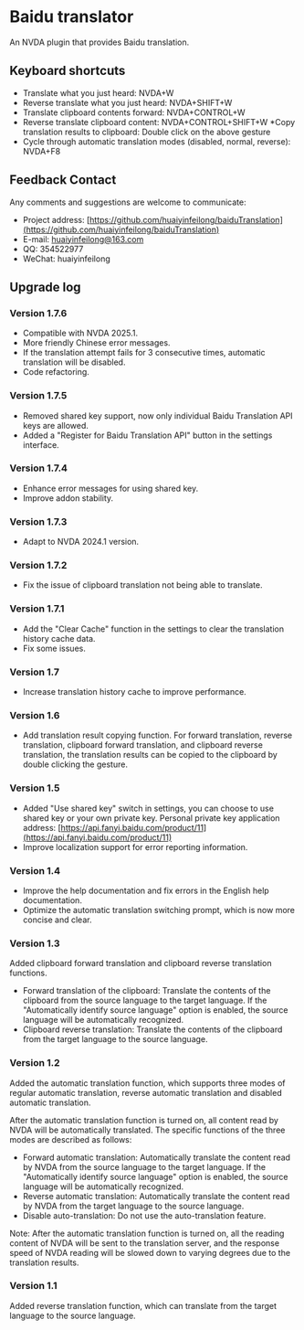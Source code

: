 # Baidu translator

An NVDA plugin that provides Baidu translation.

## Keyboard shortcuts

* Translate what you just heard: NVDA+W
* Reverse translate what you just heard: NVDA+SHIFT+W
* Translate clipboard contents forward: NVDA+CONTROL+W
* Reverse translate clipboard content: NVDA+CONTROL+SHIFT+W
*Copy translation results to clipboard: Double click on the above gesture
* Cycle through automatic translation modes (disabled, normal, reverse): NVDA+F8

## Feedback Contact

Any comments and suggestions are welcome to communicate:

* Project address: [https://github.com/huaiyinfeilong/baiduTranslation](https://github.com/huaiyinfeilong/baiduTranslation)
* E-mail: huaiyinfeilong@163.com
* QQ: 354522977
* WeChat: huaiyinfeilong

## Upgrade log
### Version 1.7.6
* Compatible with NVDA 2025.1.
* More friendly Chinese error messages.
* If the translation attempt fails for 3 consecutive times, automatic translation will be disabled.
* Code refactoring.

### Version 1.7.5

* Removed shared key support, now only individual Baidu Translation API keys are allowed.
* Added a "Register for Baidu Translation API" button in the settings interface.

### Version 1.7.4

* Enhance error messages for using shared key.
* Improve addon stability.

### Version 1.7.3

* Adapt to NVDA 2024.1 version.

### Version 1.7.2

* Fix the issue of clipboard translation not being able to translate.

### Version 1.7.1

* Add the "Clear Cache" function in the settings to clear the translation history cache data.
* Fix some issues.

### Version 1.7

* Increase translation history cache to improve performance.

### Version 1.6

* Add translation result copying function. For forward translation, reverse translation, clipboard forward translation, and clipboard reverse translation, the translation results can be copied to the clipboard by double clicking the gesture.

### Version 1.5

* Added "Use shared key" switch in settings, you can choose to use shared key or your own private key. Personal private key application address:
[https://api.fanyi.baidu.com/product/11](https://api.fanyi.baidu.com/product/11)
* Improve localization support for error reporting information.

### Version 1.4

* Improve the help documentation and fix errors in the English help documentation.
* Optimize the automatic translation switching prompt, which is now more concise and clear.

### Version 1.3

Added clipboard forward translation and clipboard reverse translation functions.

* Forward translation of the clipboard: Translate the contents of the clipboard from the source language to the target language. If the "Automatically identify source language" option is enabled, the source language will be automatically recognized.
* Clipboard reverse translation: Translate the contents of the clipboard from the target language to the source language.

### Version 1.2

Added the automatic translation function, which supports three modes of regular automatic translation, reverse automatic translation and disabled automatic translation.

After the automatic translation function is turned on, all content read by NVDA will be automatically translated. The specific functions of the three modes are described as follows:

* Forward automatic translation: Automatically translate the content read by NVDA from the source language to the target language. If the "Automatically identify source language" option is enabled, the source language will be automatically recognized.
* Reverse automatic translation: Automatically translate the content read by NVDA from the target language to the source language.
* Disable auto-translation: Do not use the auto-translation feature.

Note: After the automatic translation function is turned on, all the reading content of NVDA will be sent to the translation server, and the response speed of NVDA reading will be slowed down to varying degrees due to the translation results.

### Version 1.1

Added reverse translation function, which can translate from the target language to the source language.
